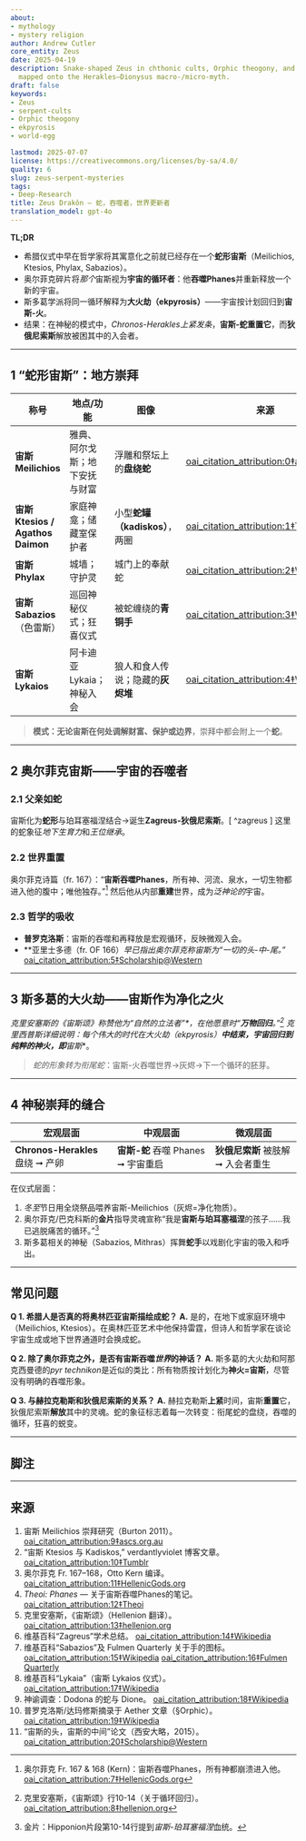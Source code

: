```yaml
---
about:
- mythology
- mystery religion
author: Andrew Cutler
core_entity: Zeus
date: 2025-04-19
description: Snake-shaped Zeus in chthonic cults, Orphic theogony, and Stoic ekpyrosis,
  mapped onto the Herakles–Dionysus macro-/micro-myth.
draft: false
keywords:
- Zeus
- serpent-cults
- Orphic theogony
- ekpyrosis
- world-egg

lastmod: 2025-07-07
license: https://creativecommons.org/licenses/by-sa/4.0/
quality: 6
slug: zeus-serpent-mysteries
tags:
- Deep-Research
title: Zeus Drakôn — 蛇，吞噬者，世界更新者
translation_model: gpt-4o
---
```


**TL;DR**

- 希腊仪式中早在哲学家将其寓意化之前就已经存在一个**蛇形宙斯**（Meilichios, Ktesios, Phylax, Sabazios）。
- 奥尔菲克碎片将*那个*宙斯视为**宇宙的循环者**：他**吞噬Phanes**并重新释放一个新的宇宙。
- 斯多葛学派将同一循环解释为**大火劫（ekpyrosis）**——宇宙按计划回归到**宙斯-火**。
- 结果：在神秘的模式中，*Chronos-Herakles上紧发条*，**宙斯-蛇重置它**，而**狄俄尼索斯**解放被困其中的入会者。

---

## 1 “蛇形宙斯”：地方崇拜

| 称号 | 地点/功能 | 图像 | 来源 |
|------|-----------|------|------|
| **宙斯 Meilichios** | 雅典、阿尔戈斯；地下安抚与财富 | 浮雕和祭坛上的**盘绕蛇** | [oai_citation_attribution:0‡ascs.org.au](https://www.ascs.org.au/news/ascs31/Burton.pdf) |
| **宙斯 Ktesios / Agathos Daimon** | 家庭神龛；储藏室保护者 | 小型**蛇罐（kadiskos）**，两圈 | [oai_citation_attribution:1‡Tumblr](https://verdantlyviolet.tumblr.com/post/643083523253829632/zeus-ktesios-and-the-kadiskos-zeus-ktesios-of-the) |
| **宙斯 Phylax** | 城墙；守护灵 | 城门上的奉献蛇 | [oai_citation_attribution:2‡Wikipedia](https://en.wikipedia.org/wiki/Oracle) |
| **宙斯 Sabazios**（色雷斯） | 巡回神秘仪式；狂喜仪式 | 被蛇缠绕的**青铜手** | [oai_citation_attribution:3‡Wikipedia](https://en.wikipedia.org/wiki/Sabazios) |
| **宙斯 Lykaios** | 阿卡迪亚 Lykaia；神秘入会 | 狼人和食人传说；隐藏的**灰烬堆** | [oai_citation_attribution:4‡Wikipedia](https://en.wikipedia.org/wiki/Lykaia) |

> **模式：**无论宙斯在何处调解**财富、保护或边界**，崇拜中都会附上一个**蛇**。

---

## 2 奥尔菲克宙斯——宇宙的吞噬者

### 2.1 父亲如蛇
宙斯化为**蛇形**与珀耳塞福涅结合→诞生**Zagreus-狄俄尼索斯**。[ ^zagreus ] 这里的蛇象征*地下生育力*和*王位继承*。

### 2.2 世界重置
奥尔菲克诗篇（fr. 167）：“**宙斯吞噬Phanes**，所有神、河流、泉水，一切生物都进入他的腹中；唯他独存。”[^phanes-swallow]
然后他从内部**重建**世界，成为*泛神论的*宇宙。

### 2.3 哲学的吸收
- **普罗克洛斯**：宙斯的吞噬和再释放是宏观循环，反映微观入会。
- **亚里士多德（fr. OF 166）**早已指出奥尔菲克称宙斯为*“一切的头-中-尾。”* [oai_citation_attribution:5‡Scholarship@Western](https://ir.lib.uwo.ca/context/etd/article/4619/viewcontent/Zeus_the_Head_Zeus_the_Middle___Studies_in_the_Orphic_Theogonies.pdf)

---

## 3 斯多葛的大火劫——宙斯作为净化之火

**克里安塞斯的《宙斯颂》**称赞他为*“自然的立法者”*，在他愿意时“**万物回归**。”[^cleanthes] 克里西普斯详细说明：每个伟大的时代在**大火劫（ekpyrosis）**中结束，宇宙回归到*纯粹的神火*，即**宙斯**。

> *蛇的形象转为衔尾蛇*：宙斯-火吞噬世界→灰烬→下一个循环的胚芽。

---

## 4 神秘崇拜的缝合

| 宏观层面 | 中观层面 | 微观层面 |
|----------|----------|----------|
| **Chronos-Herakles** 盘绕 ➞ 产卵 | **宙斯-蛇** 吞噬 Phanes ➞ 宇宙重启 | **狄俄尼索斯** 被肢解 ➞ 入会者重生 |

在仪式层面：
1. *冬至*节日用全烧祭品喂养宙斯-Meilichios（灰烬=净化物质）。
2. 奥尔菲克/巴克科斯的**金片**指导灵魂宣称“我是**宙斯与珀耳塞福涅**的孩子……我已逃脱痛苦的循环。”[^tablets]
3. 斯多葛相关的神秘（Sabazios, Mithras）挥舞**蛇手**以戏剧化宇宙的吸入和呼出。

---

## 常见问题 <!-- 保留FAQPage架构支持 -->

**Q 1. 希腊人是否真的将奥林匹亚宙斯描绘成蛇？**
**A.** 是的，在地下或家庭环境中（Meilichios, Ktesios）。在奥林匹亚艺术中他保持雷霆，但诗人和哲学家在谈论宇宙生成或地下世界通道时会换成蛇。

**Q 2. 除了奥尔菲克之外，是否有宙斯吞噬*世界*的神话？**
**A.** 斯多葛的大火劫和阿那克西曼德的*pyr technikon*是近似的类比：所有物质按计划化为**神火=宙斯**，尽管没有明确的吞噬形象。

**Q 3. 与赫拉克勒斯和狄俄尼索斯的关系？**
**A.** 赫拉克勒斯**上紧**时间，宙斯**重置**它，狄俄尼索斯**解放**其中的灵魂。蛇的象征标志着每一次转变：衔尾蛇的盘绕，吞噬的循环，狂喜的蜕变。

---

## 脚注

[^zagreus]: *Zagreus*条目总结宙斯-蛇的父系关系。 [oai_citation_attribution:6‡Wikipedia](https://en.wikipedia.org/wiki/Zagreus)
[^phanes-swallow]: 奥尔菲克 Fr. 167 & 168 (Kern)：宙斯吞噬Phanes，所有神都崩溃进入他。 [oai_citation_attribution:7‡HellenicGods.org](https://www.hellenicgods.org/the-orphic-fragments-of-otto-kern)
[^cleanthes]: 克里安塞斯，《宙斯颂》行10-14（关于循环回归）。 [oai_citation_attribution:8‡hellenion.org](https://www.hellenion.org/zeus/cleanthes-hymn-to-zeus/)
[^tablets]: 金片：Hipponion片段第10-14行提到*宙斯-珀耳塞福涅*血统。

---

## 来源

1. 宙斯 Meilichios 崇拜研究（Burton 2011）。 [oai_citation_attribution:9‡ascs.org.au](https://www.ascs.org.au/news/ascs31/Burton.pdf)
2. “宙斯 Ktesios 与 Kadiskos,” verdantlyviolet 博客文章。 [oai_citation_attribution:10‡Tumblr](https://verdantlyviolet.tumblr.com/post/643083523253829632/zeus-ktesios-and-the-kadiskos-zeus-ktesios-of-the)
3. 奥尔菲克 Fr. 167–168，Otto Kern 编译。 [oai_citation_attribution:11‡HellenicGods.org](https://www.hellenicgods.org/the-orphic-fragments-of-otto-kern)
4. *Theoi: Phanes* — 关于宙斯吞噬Phanes的笔记。 [oai_citation_attribution:12‡Theoi](https://www.theoi.com/Protogenos/Phanes.html)
5. 克里安塞斯，《宙斯颂》（Hellenion 翻译）。 [oai_citation_attribution:13‡hellenion.org](https://www.hellenion.org/zeus/cleanthes-hymn-to-zeus/)
6. 维基百科“Zagreus”学术总结。 [oai_citation_attribution:14‡Wikipedia](https://en.wikipedia.org/wiki/Zagreus)
7. 维基百科“Sabazios”及 Fulmen Quarterly 关于手的图标。 [oai_citation_attribution:15‡Wikipedia](https://en.wikipedia.org/wiki/Sabazios) [oai_citation_attribution:16‡Fulmen Quarterly](https://www.fulmenquarterly.com/the-hand-of-sabazios)
8. 维基百科“Lykaia”（宙斯 Lykaios 仪式）。 [oai_citation_attribution:17‡Wikipedia](https://en.wikipedia.org/wiki/Lykaia)
9. 神谕调查：Dodona 的蛇与 Dione。 [oai_citation_attribution:18‡Wikipedia](https://en.wikipedia.org/wiki/Oracle)
10. 普罗克洛斯/达玛修斯摘录于 Aether 文章（§Orphic）。 [oai_citation_attribution:19‡Wikipedia](https://en.wikipedia.org/wiki/Aether_%28mythology%29)
11. “宙斯的头，宙斯的中间”论文（西安大略，2015）。 [oai_citation_attribution:20‡Scholarship@Western](https://ir.lib.uwo.ca/context/etd/article/4619/viewcontent/Zeus_the_Head_Zeus_the_Middle___Studies_in_the_Orphic_Theogonies.pdf)